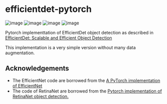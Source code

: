 # efficientdet-pytorch
![image](https://github.com/coderhss/efficientdet-pytorch/blob/master/img2.png)
![image](https://github.com/coderhss/efficientdet-pytorch/blob/master/img/1.png)
![image](https://github.com/coderhss/efficientdet-pytorch/blob/master/img/3.jpg)
![image](https://github.com/coderhss/efficientdet-pytorch/blob/master/img/4.png)

Pytorch implementtation of EfficientDet object detection as described in [EfficientDet: Scalable and Efficient Object Detection](https://arxiv.org/pdf/1911.09070.pdf)

This implementation is a very simple version without many data augmentation.

## Acknowledgements
- The EfficientNet code are borrowed from the [A PyTorch implementation of EfficientNet](https://github.com/lukemelas/EfficientNet-PyTorch)
- The code of RetinaNet are borrowed from the [Pytorch implementation of RetinaNet object detection.](https://github.com/yhenon/pytorch-retinanet)
